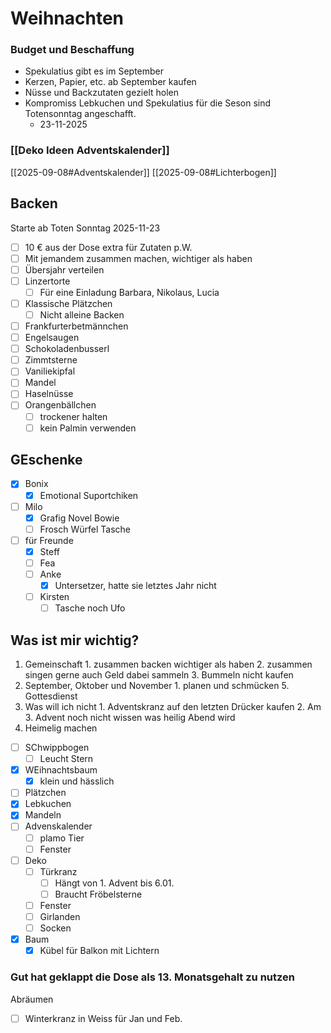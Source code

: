 # Weihnachten
### Budget und Beschaffung
- Spekulatius gibt es im September
- Kerzen, Papier, etc. ab September kaufen
- Nüsse und Backzutaten gezielt holen
- Kompromiss Lebkuchen und Spekulatius für die Seson sind Totensonntag angeschafft.
	- 23-11-2025

### [[Deko Ideen Adventskalender]]
[[2025-09-08#Adventskalender]]
[[2025-09-08#Lichterbogen]]
## Backen
Starte ab Toten Sonntag 2025-11-23
- [ ] 10 € aus der Dose extra für Zutaten p.W.
- [ ] Mit jemandem zusammen machen, wichtiger als haben
- [ ] Übersjahr verteilen
- [ ] Linzertorte
    - [ ] Für eine Einladung Barbara, Nikolaus, Lucia
- [ ] Klassische Plätzchen
    - [ ] Nicht alleine Backen
- [ ] Frankfurterbetmännchen
- [ ] Engelsaugen
- [ ] Schokoladenbusserl
- [ ] Zimmtsterne
- [ ] Vaniliekipfal
- [ ] Mandel
- [ ] Haselnüsse
- [ ] Orangenbällchen
    - [ ] trockener halten
    - [ ] kein Palmin verwenden

## GEschenke
- [x] Bonix
    - [x] Emotional Suportchiken
- [ ] Milo
    - [x] Grafig Novel Bowie
    - [ ] Frosch Würfel Tasche
- [ ] für Freunde
    - [x] Steff
    - [ ] Fea
    - [ ] Anke
        - [x] Untersetzer, hatte sie letztes Jahr nicht
    - [ ] Kirsten
	    - [ ] Tasche noch Ufo

## Was ist mir wichtig? ##
 1. Gemeinschaft
        1.     zusammen backen wichtiger als haben
        2.     zusammen singen gerne auch Geld dabei sammeln
        3.   Bummeln nicht kaufen
2. September, Oktober und November 
            1. planen und schmücken
        5.  Gottesdienst
3. Was will ich nicht
        1.     Adventskranz auf den letzten Drücker kaufen
        2.     Am 3. Advent noch nicht wissen was heilig Abend wird
4. Heimelig machen
- [ ] SChwippbogen
    - [ ] Leucht Stern
- [x] WEihnachtsbaum
    - [x] klein und hässlich
- [ ] Plätzchen
- [x] Lebkuchen
- [x] Mandeln
- [ ] Advenskalender
	- [ ] plamo Tier
	- [ ] Fenster
- [ ] Deko
    - [ ] Türkranz
        - [ ] Hängt von 1. Advent bis 6.01.
        - [ ] Braucht Fröbelsterne
    - [ ] Fenster
    - [ ] Girlanden
    - [ ] Socken
- [x] Baum
    - [x] Kübel für Balkon mit Lichtern

### Gut hat geklappt die Dose als 13. Monatsgehalt zu nutzen

Abräumen

- [ ] Winterkranz in Weiss für Jan und Feb.